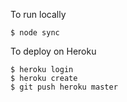 To run locally
```
$ node sync
```

To deploy on Heroku
```
$ heroku login
$ heroku create
$ git push heroku master

```
